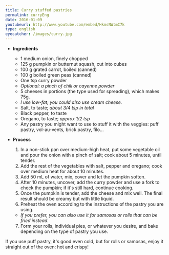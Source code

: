 ```yaml
---
title: Curry stuffed pastries
permalink: curryEng
date: 2016-01-09
youtubeurl: http://www.youtube.com/embed/HkmsNWtmC7k
type: english
eyecatcher: /images/curry.jpg
---
```



* **Ingredients**
  * 1 medium onion, finely chopped
  * 125 g pumpkin or butternut squash, cut into cubes
  * 100 g grated carrot, boiled (canned)
  * 100 g boiled green peas (canned)
  * One tsp curry powder
  * _Optional: a pinch of chili or cayenne powder_
  * 5 cheeses in portions (the type used for spreading), which makes 75g.
   - _I use low-fat; you could also use cream cheese._
  * Salt, to taste; _about 3/4 tsp in total_
  * Black pepper, to taste
  * Oregano, to taste; _approx 1/2 tsp_
  * Any pastry you might want to use to stuff it with the veggies: puff pastry, vol-au-vents, brick pastry, filo...


* **Process**
  1. In a non-stick pan over medium-high heat, put some vegetable oil and pour the onion with a pinch of salt; cook about 5 minutes, until tender. 
  2. Add the rest of the vegetables with salt, pepper and oregano; cook over medium heat for about 10 minutes. 
  3. Add 50 mL of water, mix, cover and let the pumpkin soften. 
  4. After 10 minutes, uncover, add the curry powder and use a fork to check the pumpkin; if it's still hard, continue cooking. 
  5. Once the pumpkin is tender, add the cheese and mix well. The final result should be creamy but with little liquid. 
  6. Preheat the oven according to the instructions of the pastry you are using.  
   - _If you prefer, you can also use it for samosas or rolls that can be fried instead._
  7. Form your rolls, individual pies, or whatever you desire, and bake depending on the type of pastry you use. 

If you use puff pastry, it's good even cold, but for rolls or samosas, enjoy it straight out of the oven: hot and crispy!

